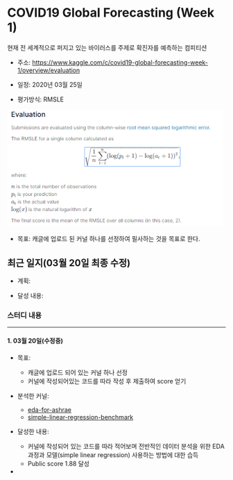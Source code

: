 # COVID19 Global Forecasting (Week 1)

현재 전 세계적으로 퍼지고 있는 바이러스를 주제로 확진자를 예측하는 컴피티션


 - 주소: https://www.kaggle.com/c/covid19-global-forecasting-week-1/overview/evaluation

- 일정: 2020년 03월 25일 
- 평가방식: RMSLE

<img src="images/Readme/image-20200320021201379.png" alt="image-20200320021201379" style="zoom:80%;" />

- 목표: 캐글에 업로드 된 커널 하나를 선정하여 필사하는 것을 목표로 한다.

## 최근 일지(03월 20일 최종 수정)

 - 계획:

 - 달성 내용:

  

### 스터디 내용
---
#### 1. 03월 20일(수정중)
 - 목표:
	- 캐글에 업로드 되어 있는 커널 하나 선정
	- 커널에 작성되어있는 코드를 따라 작성 후 제출하여 score 얻기

 - 분석한 커널:
	- [eda-for-ashrae](https://github.com/madfalc0n/kaggle_project/blob/master/great_energy_predict/notebook/20191114/EDA_or_Model%20apply.ipynb)
	- [simple-linear-regression-benchmark](https://github.com/madfalc0n/kaggle_project/blob/master/great_energy_predict/notebook/20191112/Simple%20Linear%20Regression%20Benchmark.ipynb)

 - 달성한 내용:
	- 커널에 작성되어 있는 코드를 따라 적어보며 전반적인 데이터 분석을 위한 EDA 과정과 모델(simple linear regression) 사용하는 방법에 대한 습득
	- Public score 1.88 달성

- 
